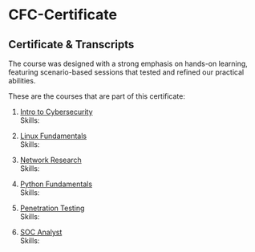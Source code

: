 # CFC-Certificate

## Certificate & Transcripts
  
The course was designed with a strong emphasis on hands-on learning, featuring scenario-based sessions that tested and refined our practical abilities.

These are the courses that are part of this certificate: 

1. [Intro to Cybersecurity](shocker/shocker-writeup.md) <br>
    Skills:

2. [Linux Fundamentals](shocker/shocker-writeup.md) <br>
    Skills: 

3. [Network Research](shocker/shocker-writeup.md) <br>
    Skills:

4. [Python Fundamentals](shocker/shocker-writeup.md) <br>
    Skills: 

5. [Penetration Testing](shocker/shocker-writeup.md) <br>
    Skills: 

6. [SOC Analyst](shocker/shocker-writeup.md) <br>
    Skills: 


